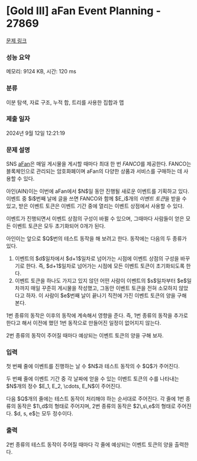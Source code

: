 # [Gold III] aFan Event Planning - 27869 

[문제 링크](https://www.acmicpc.net/problem/27869) 

### 성능 요약

메모리: 9124 KB, 시간: 120 ms

### 분류

이분 탐색, 자료 구조, 누적 합, 트리를 사용한 집합과 맵

### 제출 일자

2024년 9월 12일 12:21:19

### 문제 설명

<p>SNS <a href="https://afan.ai/">aFan</a>은 매일 게시물을 게시할 때마다 최대 한 번 <em>FANCO</em>를 제공한다. FANCO는 블록체인으로 관리되는 암호화폐이며 aFan의 다양한 상품과 서비스를 구매하는 데 사용할 수 있다.</p>

<p>아인(AIN)이는 이번에 aFan에서 $N$일 동안 진행될 새로운 이벤트를 기획하고 있다. 이벤트 중 $i$번째 날에 글을 쓰면 FANCO와 함께 $E_i$개의 <em>이벤트 토큰</em>을 받을 수 있고, 받은 이벤트 토큰은 이벤트 기간 중에 열리는 이벤트 상점에서 사용할 수 있다.</p>

<p>이벤트가 진행되면서 이벤트 상점의 구성이 바뀔 수 있으며, 그때마다 사람들이 얻은 모든 이벤트 토큰은 모두 초기화되어 0개가 된다.</p>

<p>아인이는 앞으로 $Q$번의 테스트 동작을 해 보려고 한다. 동작에는 다음의 두 종류가 있다.</p>

<ol>
	<li>이벤트의 $d$일차에서 $d+1$일차로 넘어가는 시점에 이벤트 상점의 구성을 바꾸기로 한다. 즉, $d+1$일차로 넘어가는 시점에 모든 이벤트 토큰이 초기화되도록 한다.</li>
	<li>이벤트 토큰을 하나도 가지고 있지 않던 어떤 사람이 이벤트의 $s$일차부터 $e$일차까지 매일 꾸준히 게시물을 작성했고, 그동안 이벤트 토큰을 전혀 소모하지 않았다고 하자. 이 사람이 $e$번째 날이 끝나기 직전에 가진 이벤트 토큰의 양을 구해 본다.</li>
</ol>

<p>1번 종류의 동작은 이후의 동작에 계속해서 영향을 준다. 즉, 1번 종류의 동작을 추가로 한다고 해서 이전에 했던 1번 동작으로 만들어진 일정이 없어지지 않는다.</p>

<p>2번 종류의 동작이 주어질 때마다 예상되는 이벤트 토큰의 양을 구해 보자.</p>

### 입력 

 <p>첫 번째 줄에 이벤트를 진행하는 날 수 $N$과 테스트 동작의 수 $Q$가 주어진다.</p>

<p>두 번째 줄에 이벤트 기간 중 각 날짜에 얻을 수 있는 이벤트 토큰의 수를 나타내는 $N$개의 정수 $E_1, E_2, \cdots, E_N$이 주어진다.</p>

<p>다음 $Q$개의 줄에는 테스트 동작이 처리해야 하는 순서대로 주어진다. 각 줄에 1번 종류의 동작은 $1\,d$의 형태로 주어지며, 2번 종류의 동작은 $2\,s\,e$의 형태로 주어진다. $d, s, e$는 모두 정수이다.</p>

### 출력 

 <p>2번 종류의 테스트 동작이 주어질 때마다 각 줄에 예상되는 이벤트 토큰의 양을 출력한다.</p>


